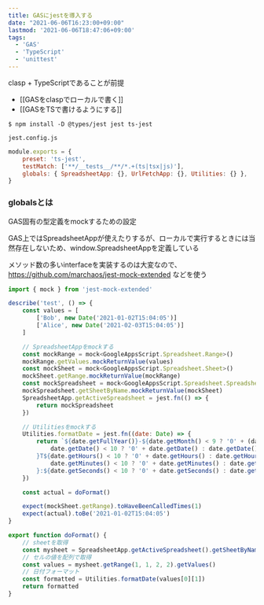 ```yaml
---
title: GASにjestを導入する
date: "2021-06-06T16:23:00+09:00"
lastmod: '2021-06-06T18:47:06+09:00'
tags:
  - 'GAS'
  - 'TypeScript'
  - 'unittest'
---
```


clasp + TypeScriptであることが前提

-   [[GASをclaspでローカルで書く]]
-   [[GASをTSで書けるようにする]]

```shell
$ npm install -D @types/jest jest ts-jest
```

`jest.config.js`

```javascript
module.exports = {
    preset: 'ts-jest',
    testMatch: ['**/__tests__/**/*.+(ts|tsx|js)'],
    globals: { SpreadsheetApp: {}, UrlFetchApp: {}, Utilities: {} },
}
```

### globalsとは

GAS固有の型定義をmockするための設定

GAS上ではSpreadsheetAppが使えたりするが、ローカルで実行するときには当然存在しないため、window.SpreadsheetAppを定義している

メソッド数の多いinterfaceを実装するのは大変なので、
<https://github.com/marchaos/jest-mock-extended>
などを使う

```javascript
import { mock } from 'jest-mock-extended'

describe('test', () => {
    const values = [
        ['Bob', new Date('2021-01-02T15:04:05')]
        ['Alice', new Date('2021-02-03T15:04:05')]
    ]

    // SpreadsheetAppをmockする
    const mockRange = mock<GoogleAppsScript.Spreadsheet.Range>()
    mockRange.getValues.mockReturnValue(values)
    const mockSheet = mock<GoogleAppsScript.Spreadsheet.Sheet>()
    mockSheet.getRange.mockReturnValue(mockRange)
    const mockSpreadsheet = mock<GoogleAppsScript.Spreadsheet.Spreadsheet>()
    mockSpreadsheet.getSheetByName.mockReturnValue(mockSheet)
    SpreadsheetApp.getActiveSpreadsheet = jest.fn(() => {
        return mockSpreadsheet
    })

    // Utilitiesをmockする
    Utilities.formatDate = jest.fn((date: Date) => {
        return `${date.getFullYear()}-${date.getMonth() < 9 ? '0' + (date.getMonth() + 1) : date.getMonth() + 1}-${
            date.getDate() < 10 ? '0' + date.getDate() : date.getDate()
        }T${date.getHours() < 10 ? '0' + date.getHours() : date.getHours()}:${
            date.getMinutes() < 10 ? '0' + date.getMinutes() : date.getMinutes()
        }:${date.getSeconds() < 10 ? '0' + date.getSeconds() : date.getSeconds()}`
    })

    const actual = doFormat()

    expect(mockSheet.getRange).toHaveBeenCalledTimes(1)
    expect(actual).toBe('2021-01-02T15:04:05')
}

export function doFormat() {
    // sheetを取得
    const mysheet = SpreadsheetApp.getActiveSpreadsheet().getSheetByName('mysheet')
    // セルの値を配列で取得
    const values = mysheet.getRange(1, 1, 2, 2).getValues()
    // 日付フォーマット
    const formatted = Utilities.formatDate(values[0][1])
    return formatted
}

```

